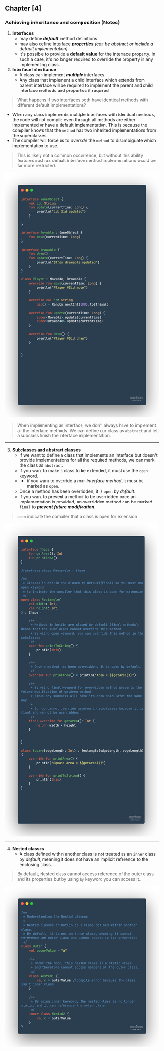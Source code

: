 ## Chapter [4]

### Achieving inheritance and composition (Notes)

1. **Interfaces**
   * may define **_default_** method definitions
   * may also define interface **_properties_** _(can be abstract or include a default implementation)_
   * It's possible to provide a **default value** for the interface property. In such a case, it's no longer required to override the property in any implementing class.
2. **Interface Inheritance**
   * A class can implement **_multiple_** interfaces.
   * Any class that implement a child interface which extends from parent interface will be
     required to implement the parent and child interface methods and properties if required

> What happens if two interfaces both have identical methods with different default implementations?

* When any class implements multiple interfaces with identical methods, the code will not compile even through all methods are either implemented or have a default implementation. This is because the compiler knows that the `method` has two inherited implementations from the superclasses.
* The compiler will force us to _override_ the `method` to disambiguate which implementation to use.
> This is likely not a common occurrence, but without this ability features such as default interface method implementations would be far more restricted.

![Interfaces and Interface Inheritance](imgs/interfaces.png)

> When implementing an interface, we don't always have to implement all the interface methods. We can define our class as `abstract` and let a subclass finish the interface implementation.

---

3. **Subclasses and abstract classes**
   *  If we want to define a class that implements an interface but doesn't provide implementations for all the required methods, we can mark the class as `abstract`.
   * If you want to make a class to be extended, it must use the `open` keyword.
   * * If you want to override a _non-interface method_, it must be marked as `open`.
   * Once a method has been overridden, it is `open` by _default_.
   *  If you want to prevent a method to be overridden once an implementation is provided, an overridden method can be marked `final` to **_prevent future modification._**
> `open` indicate the compiler that a class is open for extension

![Subclasses & abstract classes](imgs/Subclasses%20and%20abstract.png)

---

4. **Nested classes**
   * A class defined within another class is not treated as an `inner` class by _default_, meaning it does not have an implicit reference to the enclosing class.
> By default, Nested class cannot access reference of the outer class and its properties but by using `by` keyword you can access it..

![Nested classes](imgs/nested%20classes.png)
